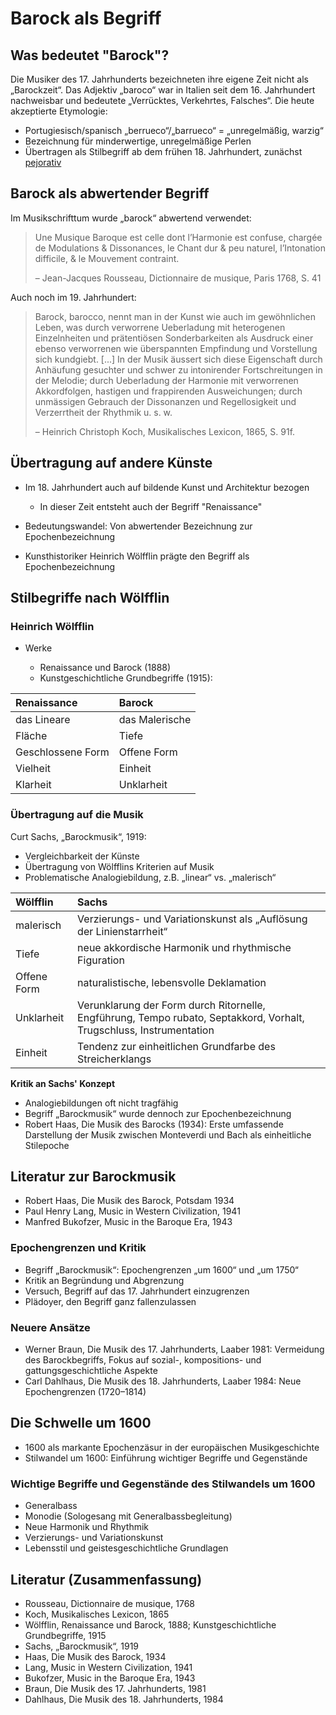 <!--
author: Dennis Ried
email: dennis.ried@musikwiss.uni-halle.de
version: 1.0.0
language: de
narrator: Deutsch Female
import: ../config.md
tags: barock, begriffsgeschichte
-->

# Barock als Begriff

## Was bedeutet "Barock"?

Die Musiker des 17. Jahrhunderts bezeichneten ihre eigene Zeit nicht als „Barockzeit“. Das Adjektiv „baroco“ war in Italien seit dem 16. Jahrhundert nachweisbar und bedeutete „Verrücktes, Verkehrtes, Falsches“. Die heute akzeptierte Etymologie:

- Portugiesisch/spanisch „berrueco“/„barrueco“ = „unregelmäßig, warzig“
- Bezeichnung für minderwertige, unregelmäßige Perlen
- Übertragen als Stilbegriff ab dem frühen 18. Jahrhundert, zunächst [pejorativ](https://www.duden.de/rechtschreibung/pejorativ)

## Barock als abwertender Begriff

Im Musikschrifttum wurde „barock“ abwertend verwendet:

> Une Musique Baroque est celle dont l’Harmonie est confuse, chargée de Modulations & Dissonances, le Chant dur & peu naturel, l’Intonation difficile, & le Mouvement contraint.
>
> – Jean-Jacques Rousseau, Dictionnaire de musique, Paris 1768, S. 41

Auch noch im 19. Jahrhundert:


> Barock, barocco, nennt man in der Kunst wie auch im gewöhnlichen Leben, was durch verworrene Ueberladung mit heterogenen Einzelnheiten und prätentiösen Sonderbarkeiten als Ausdruck einer ebenso verworrenen wie überspannten Empfindung und Vorstellung sich kundgiebt. [...] In der Musik äussert sich diese Eigenschaft durch Anhäufung gesuchter und schwer zu intonirender Fortschreitungen in der Melodie; durch Ueberladung der Harmonie mit verworrenen Akkordfolgen, hastigen und frappirenden Ausweichungen; durch unmässigen Gebrauch der Dissonanzen und Regellosigkeit und Verzerrtheit der Rhythmik u. s. w.
>
> – Heinrich Christoph Koch, Musikalisches Lexicon, 1865, S. 91f.

## Übertragung auf andere Künste

- Im 18. Jahrhundert auch auf bildende Kunst und Architektur bezogen
  
  - In dieser Zeit entsteht auch der Begriff "Renaissance"

- Bedeutungswandel: Von abwertender Bezeichnung zur Epochenbezeichnung
- Kunsthistoriker Heinrich Wölfflin prägte den Begriff als Epochenbezeichnung

## Stilbegriffe nach Wölfflin

### Heinrich Wölfflin
* Werke
    
  * Renaissance und Barock (1888)
  * Kunstgeschichtliche Grundbegriffe (1915):

| Renaissance       | Barock         |
| :---------------- | :------------- |
| das Lineare       | das Malerische |
| Fläche			      | Tiefe          |
| Geschlossene Form	| Offene Form    |
| Vielheit		      | Einheit        |
| Klarheit		      | Unklarheit     |

### Übertragung auf die Musik

Curt Sachs, „Barockmusik“, 1919:

- Vergleichbarkeit der Künste
- Übertragung von Wölfflins Kriterien auf Musik
- Problematische Analogiebildung, z.B. „linear“ vs. „malerisch“

| Wölfflin    | Sachs |
| :---------- | :---- |
| malerisch   | Verzierungs- und Variationskunst als „Auflösung der Linienstarrheit“ |
| Tiefe       | neue akkordische Harmonik und rhythmische Figuration |
| Offene Form | naturalistische, lebensvolle Deklamation |
| Unklarheit  | Verunklarung der Form durch Ritornelle, Engführung, Tempo rubato, Septakkord, Vorhalt, Trugschluss, Instrumentation |
| Einheit     | Tendenz zur einheitlichen Grundfarbe des Streicherklangs |

**Kritik an Sachs' Konzept**

- Analogiebildungen oft nicht tragfähig
- Begriff „Barockmusik“ wurde dennoch zur Epochenbezeichnung
- Robert Haas, Die Musik des Barocks (1934): Erste umfassende Darstellung der Musik zwischen Monteverdi und Bach als einheitliche Stilepoche

## Literatur zur Barockmusik

- Robert Haas, Die Musik des Barock, Potsdam 1934
- Paul Henry Lang, Music in Western Civilization, 1941
- Manfred Bukofzer, Music in the Baroque Era, 1943

### Epochengrenzen und Kritik

- Begriff „Barockmusik“: Epochengrenzen „um 1600“ und „um 1750“
- Kritik an Begründung und Abgrenzung
- Versuch, Begriff auf das 17. Jahrhundert einzugrenzen
- Plädoyer, den Begriff ganz fallenzulassen

### Neuere Ansätze

- Werner Braun, Die Musik des 17. Jahrhunderts, Laaber 1981: Vermeidung des Barockbegriffs, Fokus auf sozial-, kompositions- und gattungsgeschichtliche Aspekte
- Carl Dahlhaus, Die Musik des 18. Jahrhunderts, Laaber 1984: Neue Epochengrenzen (1720–1814)

## Die Schwelle um 1600

- 1600 als markante Epochenzäsur in der europäischen Musikgeschichte
- Stilwandel um 1600: Einführung wichtiger Begriffe und Gegenstände

### Wichtige Begriffe und Gegenstände des Stilwandels um 1600

- Generalbass
- Monodie (Sologesang mit Generalbassbegleitung)
- Neue Harmonik und Rhythmik
- Verzierungs- und Variationskunst
- Lebensstil und geistesgeschichtliche Grundlagen


## Literatur (Zusammenfassung)

- Rousseau, Dictionnaire de musique, 1768
- Koch, Musikalisches Lexicon, 1865
- Wölfflin, Renaissance und Barock, 1888; Kunstgeschichtliche Grundbegriffe, 1915
- Sachs, „Barockmusik“, 1919
- Haas, Die Musik des Barock, 1934
- Lang, Music in Western Civilization, 1941
- Bukofzer, Music in the Baroque Era, 1943
- Braun, Die Musik des 17. Jahrhunderts, 1981
- Dahlhaus, Die Musik des 18. Jahrhunderts, 1984


